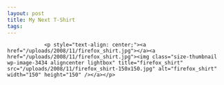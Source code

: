 ```yaml
---
layout: post
title: My Next T-Shirt
tags:
---
```



                <p style="text-align: center;"><a href="/uploads/2008/11/firefox_shirt.jpg"></a><a href="/uploads/2008/11/firefox_shirt.jpg"><img class="size-thumbnail wp-image-3434 aligncenter lightbox" title="firefox_shirt" src="/uploads/2008/11/firefox_shirt-150x150.jpg" alt="firefox_shirt" width="150" height="150" /></a></p>
